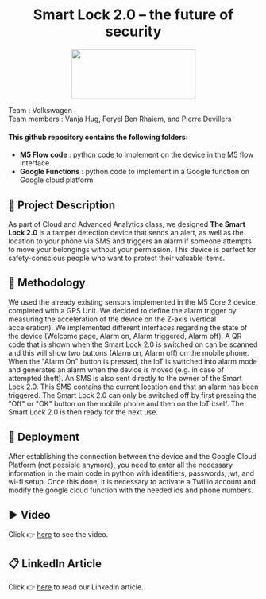 <h1 align="center">Smart Lock 2.0 – the future of security</h1>
<p align="center">
<img src="https://upload.wikimedia.org/wikipedia/commons/thumb/2/2b/Logo_Université_de_Lausanne.svg/1280px-Logo_Université_de_Lausanne.svg.png" width="250" height="100"/> <br>
 </p>
Team : Volkswagen 
<br>
Team members : Vanja Hug, Feryel Ben Rhaiem, and Pierre Devillers
 
#### This github repository contains the following folders:
* **M5 Flow code** : python code to implement on the device in the M5 flow interface. 
* **Google Functions** : python code to implement in a Google function on Google cloud platform

## 🚧   Project Description  
As part of Cloud and Advanced Analytics class, we designed **The Smart Lock 2.0** is a tamper detection device that sends an alert, as well as the location to your phone via SMS and triggers an alarm if someone attempts to move your belongings without your permission. This device is perfect for safety-conscious people who want to protect their valuable items.

## 🤔   Methodology 
We used the already existing sensors implemented in the M5 Core 2 device, completed with a GPS Unit. We decided to define the alarm trigger by measuring the acceleration of the device on the Z-axis (vertical acceleration). We implemented different interfaces regarding the state of the device (Welcome page, Alarm on, Alarm triggered, Alarm off). A QR code that is shown when the Smart Lock 2.0 is switched on can be scanned and this will show two buttons (Alarm on, Alarm off) on the mobile phone. When the "Alarm On" button is pressed, the IoT is switched into alarm mode and generates an alarm when the device is moved (e.g. in case of attempted theft). An SMS is also sent directly to the owner of the Smart Lock 2.0. This SMS contains the current location and that an alarm has been triggered. The Smart Lock 2.0 can only be switched off by first pressing the "Off" or "OK" button on the mobile phone and then on the IoT itself. The Smart Lock 2.0 is then ready for the next use.

## 🚀   Deployment 
After establishing the connection between the device and the Google Cloud Platform (not possible anymore), you need to enter all the necessary information in the main code in python with identifiers, passwords, jwt, and wi-fi setup. Once this done, it is necessary to activate a Twillio account and modify the google cloud function with the needed ids and phone numbers. 

## ▶️   Video  
Click 👉 [here](https://clipchamp.com/watch/HQYIweiTWP3) to see the video. 



## 📋   LinkedIn Article 
Click 👉 [here](https://youtu.be/dQw4w9WgXcQ) to read our LinkedIn article.
